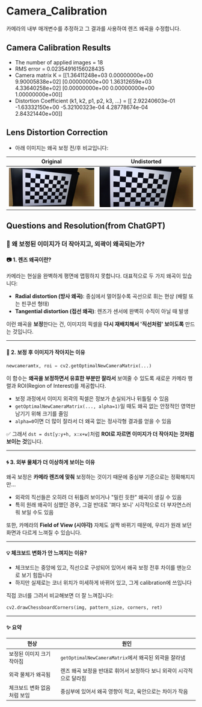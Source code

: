 # Camera_Calibration
카메라의 내부 매개변수를 추정하고 그 결과를 사용하여 렌즈 왜곡을 수정합니다.

## Camera Calibration Results
* The number of applied images = 18
* RMS error = 0.02354916156028435
* Camera matrix K =
[[1.36411248e+03 0.00000000e+00 9.90005838e+02]
 [0.00000000e+00 1.36312659e+03 4.33640258e+02]
 [0.00000000e+00 0.00000000e+00 1.00000000e+00]]
* Distortion Coefficient (k1, k2, p1, p2, k3, ...) =
[[ 2.92240603e-01 -1.63332150e+00 -5.32100323e-04  4.28778674e-04
   2.84321440e+00]]

## Lens Distortion Correction
* 아래 이미지는 왜곡 보정 전/후 비교입니다:

| Original | Undistorted |
|----------|-------------|
| ![original](./calibration_images/8.jpg) | ![undistorted](./distortion_images/8.jpg) |

## Questions and Resolution(from ChatGPT)

### 📌 왜 보정된 이미지가 더 작아지고, 외곽이 왜곡되는가?

#### 📷 1. 렌즈 왜곡이란?

카메라는 현실을 완벽하게 평면에 맵핑하지 못합니다. 대표적으로 두 가지 왜곡이 있습니다:

- **Radial distortion (방사 왜곡)**: 중심에서 멀어질수록 곡선으로 휘는 현상 (배럴 또는 핀쿠션 형태)
- **Tangential distortion (접선 왜곡)**: 렌즈가 센서에 완벽히 수직이 아닐 때 발생

이런 왜곡을 **보정**한다는 건, 이미지의 픽셀을 **다시 재배치해서 '직선처럼' 보이도록** 만드는 것입니다.

---

#### 🎯 2. 보정 후 이미지가 작아지는 이유

```python
newcameramtx, roi = cv2.getOptimalNewCameraMatrix(...)
```

이 함수는 **왜곡을 보정하면서 유효한 부분만 잘라서** 보여줄 수 있도록 새로운 카메라 행렬과 ROI(Region of Interest)를 제공합니다.

- 보정 과정에서 이미지 외곽의 픽셀은 정보가 손실되거나 뒤틀릴 수 있음  
- `getOptimalNewCameraMatrix(..., alpha=1)`일 때도 왜곡 없는 안정적인 영역만 남기기 위해 크기를 줄임  
- `alpha=0`이면 더 많이 잘라서 더 왜곡 없는 정사각형 결과를 얻을 수 있음  

✅ 그래서 `dst = dst[y:y+h, x:x+w]`처럼 **ROI로 자르면 이미지가 더 작아지는 것처럼 보이는 것**입니다.

---

#### 🌀 3. 외부 물체가 더 이상하게 보이는 이유

왜곡 보정은 **카메라 렌즈에 맞춰** 보정하는 것이기 때문에 중심부 기준으로는 정확해지지만…

- 외곽의 직선들은 오히려 더 뒤틀려 보이거나 "밀린 듯한" 왜곡이 생길 수 있음  
- 특히 원래 왜곡이 심했던 경우, 그걸 반대로 '펴다 보니' 시각적으로 더 부자연스러워 보일 수도 있음  

또한, 카메라의 **Field of View (시야각)** 자체도 살짝 바뀌기 때문에, 우리가 원래 보던 화면과 다르게 느껴질 수 있습니다.

---

#### 💡 체크보드 변화가 안 느껴지는 이유?

- 체크보드는 중앙에 있고, 직선으로 구성되어 있어서 왜곡 보정 전후 차이를 맨눈으로 보기 힘듭니다  
- 하지만 실제로는 코너 위치가 미세하게 바뀌어 있고, 그게 calibration에 쓰입니다  

직접 코너를 그려서 비교해보면 더 잘 느껴집니다:

```python
cv2.drawChessboardCorners(img, pattern_size, corners, ret)
```

---

#### ✨ 요약

| 현상 | 원인 |
|------|------|
| 보정된 이미지 크기 작아짐 | `getOptimalNewCameraMatrix`에서 왜곡된 외곽을 잘라냄 |
| 외곽 물체가 왜곡됨 | 렌즈 왜곡 보정을 반대로 휘어서 보정하다 보니 외곽이 시각적으로 달라짐 |
| 체크보드 변화 없음처럼 보임 | 중심부에 있어서 왜곡 영향이 적고, 육안으로는 차이가 작음 |
